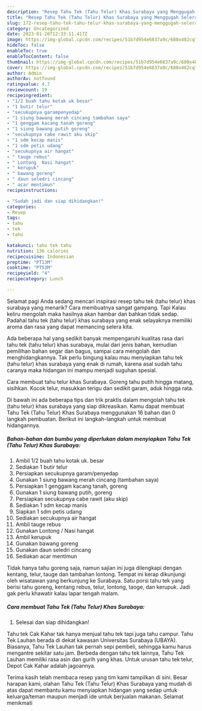 ```yaml
---
description: "Resep Tahu Tek (Tahu Telur) Khas Surabaya yang Menggugah Selera , Menggugah Selera"
title: "Resep Tahu Tek (Tahu Telur) Khas Surabaya yang Menggugah Selera , Menggugah Selera"
slug: 172-resep-tahu-tek-tahu-telur-khas-surabaya-yang-menggugah-selera-menggugah-selera
category: Uncategorized
date: 2023-01-26T12:33:11.417Z
image: https://img-global.cpcdn.com/recipes/51b7d954e6837a9c/680x482cq70/tahu-tek-tahu-telur-khas-surabaya-foto-resep-utama.jpg
hideToc: false
enableToc: true
enableTocContent: false
thumbnail: https://img-global.cpcdn.com/recipes/51b7d954e6837a9c/680x482cq70/tahu-tek-tahu-telur-khas-surabaya-foto-resep-utama.jpg
cover: https://img-global.cpcdn.com/recipes/51b7d954e6837a9c/680x482cq70/tahu-tek-tahu-telur-khas-surabaya-foto-resep-utama.jpg
author: Admin
authorAv: notfound
ratingvalue: 4.7
reviewcount: 19
recipeingredient:
- "1/2 buah tahu kotak uk besar"
- "1 butir telur"
- "secukupnya garampenyedap"
- "1 siung bawang merah cincang tambahan saya"
- "1 genggam kacang tanah goreng"
- "1 siung bawang putih goreng"
- "secukupnya cabe rawit aku skip"
- "1 sdm kecap manis"
- "1 sdm petis udang"
- "secukupnya air hangat"
- " tauge rebus"
- " Lontong  Nasi hangat"
- " kerupuk"
- " bawang goreng"
- " daun seledri cincang"
- " acar mentimun"
recipeinstructions:

- "Sudah jadi dan siap dihidangkan!"
categories:
- Resep
tags:
- tahu
- tek
- tahu

katakunci: tahu tek tahu 
nutrition: 136 calories
recipecuisine: Indonesian
preptime: "PT13M"
cooktime: "PT53M"
recipeyield: "4"
recipecategory: Lunch

---
```



Selamat pagi Anda sedang mencari inspirasi resep tahu tek (tahu telur) khas surabaya yang menarik? Cara membuatnya sangat gampang. Tapi Kalau keliru mengolah maka hasilnya akan hambar dan bahkan tidak sedap. Padahal tahu tek (tahu telur) khas surabaya yang enak selayaknya memiliki aroma dan rasa yang dapat memancing selera kita.


Ada beberapa hal yang sedikit banyak mempengaruhi kualitas rasa dari tahu tek (tahu telur) khas surabaya, mulai dari jenis bahan, kemudian pemilihan bahan segar dan bagus, sampai cara mengolah dan menghidangkannya. Tak perlu bingung kalau mau menyiapkan tahu tek (tahu telur) khas surabaya yang enak di rumah, karena asal sudah tahu caranya maka hidangan ini mampu menjadi suguhan spesial.

Cara membuat tahu telur khas Surabaya. Goreng tahu putih hingga matang, sisihkan. Kocok telur, masukkan terigu dan sedikit garam, aduk hingga rata.


Di bawah ini ada beberapa tips dan trik praktis dalam mengolah tahu tek (tahu telur) khas surabaya yang siap dikreasikan. Kamu dapat membuat Tahu Tek (Tahu Telur) Khas Surabaya menggunakan 16 bahan dan 0 langkah pembuatan. Berikut ini langkah-langkah untuk membuat hidangannya.

<!--inarticleads1-->

##### Bahan-bahan dan bumbu yang diperlukan dalam menyiapkan Tahu Tek (Tahu Telur) Khas Surabaya:

1. Ambil 1/2 buah tahu kotak uk. besar
1. Sediakan 1 butir telur
1. Persiapkan secukupnya garam/penyedap
1. Gunakan 1 siung bawang merah cincang (tambahan saya)
1. Persiapkan 1 genggam kacang tanah, goreng
1. Gunakan 1 siung bawang putih, goreng
1. Persiapkan secukupnya cabe rawit (aku skip)
1. Sediakan 1 sdm kecap manis
1. Siapkan 1 sdm petis udang
1. Sediakan secukupnya air hangat
1. Ambil  tauge rebus
1. Gunakan  Lontong / Nasi hangat
1. Ambil  kerupuk
1. Gunakan  bawang goreng
1. Gunakan  daun seledri cincang
1. Sediakan  acar mentimun


Tidak hanya tahu goreng saja, namun sajian ini juga dilengkapi dengan kentang, telur, tauge dan tambahan lontong. Tempat ini kerap dikunjungi oleh wisatawan yang berkunjung ke Surabaya. Satu porsi tahu tek yang berisi tahu goreng, kentang rebus, telur, lontong, taoge, dan kerupuk. Jadi gak perlu khawatir kalau lapar tengah malam. 

<!--inarticleads2-->

##### Cara membuat Tahu Tek (Tahu Telur) Khas Surabaya:


1. Selesai dan siap dihidangkan!

Tahu tek Cak Kahar tak hanya menjual tahu tek tapi juga tahu campur. Tahu Tek Lauhan berada di dekat kawasan Universitas Surabaya (UBAYA). Biasanya, Tahu Tek Lauhan tak pernah sepi pembeli, sehingga kamu harus mengantre sekitar satu jam. Berbeda dengan tahu tek lainnya, Tahu Tek Lauhan memiliki rasa asin dan gurih yang khas. Untuk urusan tahu tek telur, Depot Cak Kahar adalah jagoannya. 

Terima kasih telah membaca resep yang tim kami tampilkan di sini. Besar harapan kami, olahan Tahu Tek (Tahu Telur) Khas Surabaya yang mudah di atas dapat membantu kamu menyiapkan hidangan yang sedap untuk keluarga/teman maupun menjadi ide untuk berjualan makanan. Selamat menikmati
